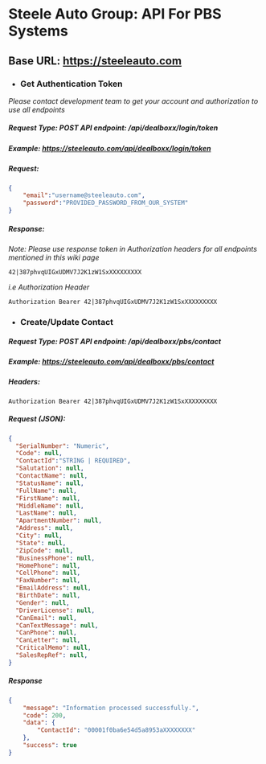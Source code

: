 # Steele Auto Group: API For PBS Systems
## Base URL: https://steeleauto.com
- ### Get Authentication Token
*Please contact development team to get your account and authorization to use all endpoints*
##### Request Type: POST API endpoint: /api/dealboxx/login/token
##### Example: https://steeleauto.com/api/dealboxx/login/token
##### Request:
```json
{
    "email":"username@steeleauto.com",
    "password":"PROVIDED_PASSWORD_FROM_OUR_SYSTEM"
}
```
##### Response: 
*Note: Please use response token in Authorization headers for all endpoints mentioned in this wiki page*
```
42|387phvqUIGxUDMV7J2K1zW1SxXXXXXXXXX
```
*i.e Authorization Header*
```
Authorization Bearer 42|387phvqUIGxUDMV7J2K1zW1SxXXXXXXXXX
```
- ### Create/Update Contact
##### Request Type: POST API endpoint: /api/dealboxx/pbs/contact
##### Example: https://steeleauto.com/api/dealboxx/pbs/contact
##### Headers: 
``` Authorization Bearer 42|387phvqUIGxUDMV7J2K1zW1SxXXXXXXXXX ```
##### Request *(JSON)*:
```json
{
  "SerialNumber": "Numeric", 
  "Code": null, 
  "ContactId":"STRING | REQUIRED",
  "Salutation": null,
  "ContactName": null,
  "StatusName": null,
  "FullName": null,
  "FirstName": null,
  "MiddleName": null,
  "LastName": null,
  "ApartmentNumber": null,
  "Address": null,
  "City": null,
  "State": null,
  "ZipCode": null,
  "BusinessPhone": null,
  "HomePhone": null,
  "CellPhone": null,
  "FaxNumber": null,
  "EmailAddress": null,
  "BirthDate": null,
  "Gender": null,
  "DriverLicense": null,
  "CanEmail": null,
  "CanTextMessage": null,
  "CanPhone": null,
  "CanLetter": null,
  "CriticalMemo": null,
  "SalesRepRef": null,
}
```
##### Response 
```json
{
    "message": "Information processed successfully.",
    "code": 200,
    "data": {
        "ContactId": "00001f0ba6e54d5a8953aXXXXXXXX"
    },
    "success": true
}
```